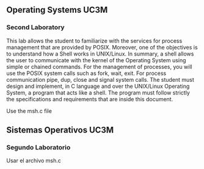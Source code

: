 ## Operating Systems UC3M
### Second Laboratory
This lab allows the student to familiarize with the services for process management that are provided by POSIX. Moreover, one of the objectives is to understand how a Shell works in UNIX/Linux. In summary, a shell allows the user to communicate with the kernel of the Operating System using simple or chained commands. 
For the management of processes, you will use the POSIX system calls such as fork, wait, exit. For process communication pipe, dup, close and signal system calls. 
The student must design and implement, in C language and over the UNIX/Linux Operating System, a program that acts like a shell. The program must follow strictly the specifications and requirements that are inside this document.

Use the msh.c file

##  Sistemas Operativos UC3M
### Segundo Laboratorio

Usar el archivo msh.c
